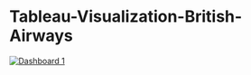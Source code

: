 # Tableau-Visualization-British-Airways

[![Dashboard 1](https://public.tableau.com/static/images/Fl/FlightReviews_17218336073120/Dashboard1/1.png)](https://public.tableau.com/views/FlightReviews_17218336073120/Dashboard1?:showVizHome=no&:embed=true)

